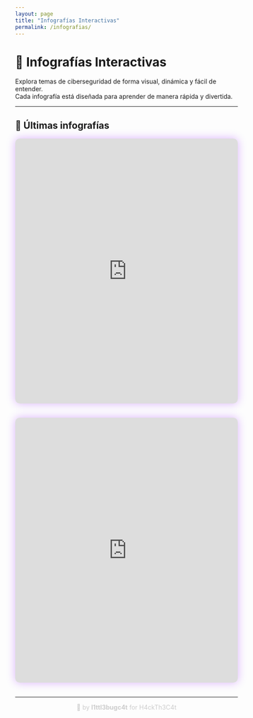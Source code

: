 ```yaml
---
layout: page
title: "Infografías Interactivas"
permalink: /infografias/
---
```


# 🎨 Infografías Interactivas

Explora temas de ciberseguridad de forma visual, dinámica y fácil de entender.  
Cada infografía está diseñada para aprender de manera rápida y divertida.

---

## 📌 Últimas infografías

<!-- Ejemplo de iframe Genially -->
<div style="margin-bottom: 2rem;">
  <iframe src="https://view.genially.com/ID-DE-TU-INFOGRAFIA" 
          width="100%" 
          height="600" 
          frameborder="0" 
          allowfullscreen
          style="border-radius: 10px; box-shadow: 0 0 20px rgba(140,0,255,0.3);">
  </iframe>
</div>

<!-- Otro iframe -->
<div style="margin-bottom: 2rem;">
  <iframe src="https://view.genially.com/ID-DE-OTRA-INFOGRAFIA" 
          width="100%" 
          height="600" 
          frameborder="0" 
          allowfullscreen
          style="border-radius: 10px; box-shadow: 0 0 20px rgba(140,0,255,0.3);">
  </iframe>
</div>

---

<p style="text-align:center; color:#ccc;">👾 by <strong>l1ttl3bugc4t</strong> for H4ckTh3C4t</p>
